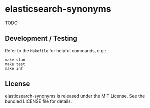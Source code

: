 elasticsearch-synonyms
======================

TODO

Development / Testing
---------------------

Refer to the `Makefile` for helpful commands, e.g.:

```
make stan
make test
make inf
```

License
-------

elasticsearch-synonyms is released under the MIT License. See the bundled LICENSE file for details.
